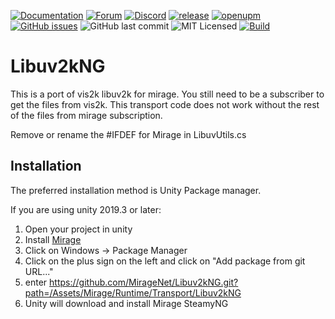 
[![Documentation](https://img.shields.io/badge/documentation-brightgreen.svg)](https://miragenet.github.io/Mirage/)
[![Forum](https://img.shields.io/badge/forum-brightgreen.svg)](https://forum.unity.com/threads/mirror-networking-for-unity-aka-hlapi-community-edition.425437/)
[![Discord](https://img.shields.io/discord/343440455738064897.svg)]()
[![release](https://img.shields.io/github/release/MirageNet/Libuv2kNG.svg)](https://github.com/MirageNet/Libuv2kNG/releases/latest)
[![openupm](https://img.shields.io/npm/v/com.miragenet.libuv2k?label=openupm&registry_uri=https://package.openupm.com)](https://openupm.com/packages/com.miragenet.libuv2k/)
[![GitHub issues](https://img.shields.io/github/issues/MirageNet/Libuv2kNG.svg)](https://github.com/MirageNet/Libuv2kNG/issues)
![GitHub last commit](https://img.shields.io/github/last-commit/MirageNet/Libuv2kNG.svg) ![MIT Licensed](https://img.shields.io/badge/license-MIT-green.svg)
[![Build](https://github.com/MirageNet/Libuv2kNG/workflows/CI/badge.svg)](https://github.com/MirageNet/Libuv2kNG/actions?query=workflow%3ACI)

# Libuv2kNG

This is a port of vis2k libuv2k for mirage. You still need to be a subscriber to get the files from vis2k. This transport code does not work without the rest of the files from mirage subscription.

Remove or rename the #IFDEF for Mirage in LibuvUtils.cs

## Installation
The preferred installation method is Unity Package manager.

If you are using unity 2019.3 or later: 

1) Open your project in unity
2) Install [Mirage](https://github.com/MirageNet/Mirage)
3) Click on Windows -> Package Manager
4) Click on the plus sign on the left and click on "Add package from git URL..."
5) enter https://github.com/MirageNet/Libuv2kNG.git?path=/Assets/Mirage/Runtime/Transport/Libuv2kNG
6) Unity will download and install Mirage SteamyNG
